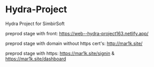 # Hydra-Project
Hydra Project for SimbirSoft

preprod stage with front: https://web--hydra-project163.netlify.app/

preprod stage with domain without https cert's: http://mar1k.site/

preprod stage with https: https://mar1k.site/signin & https://mar1k.site/dashboard
